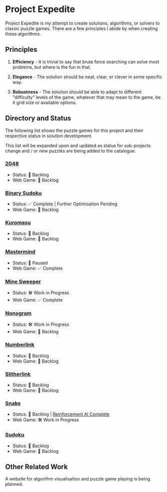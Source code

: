 # Project Expedite

Project Expedite is my attempt to create solutions, algorithms, or solvers to classic puzzle games. There are a few principles I abide by when creating these algorithms.

## Principles

1. **Efficiency** - It is trivial to say that brute force searching can solve most problems, but where is the fun in that.

2. **Elegance** - The solution should be neat, clear, or clever in some specific way.

3. **Robustness** - The solution should be able to adapt to different "difficulty" levels of the game, whatever that may mean to the game, be it grid size or available options.

## Directory and Status

The following list shows the puzzle games for this project and their respective status in solution development.

This list will be expanded upon and updated as status for sub-projects change and / or new puzzles are being added to the catalogue.

### <a href="2048/README.md">2048</a>

- Status:   📒 Backlog
- Web Game: 📒 Backlog

### <a href="BinarySudoku/README.md">Binary Sudoku</a>

- Status:   ✅ Complete | Further Optimisation Pending
- Web Game: 📒 Backlog

### <a href="Kuromasu/README.md">Kuromasu</a>

- Status:   📒 Backlog
- Web Game: 📒 Backlog

### <a href="Mastermind/README.md">Mastermind</a>

- Status:   🛑 Paused
- Web Game: ✅ Complete

### <a href="MineSweeper/README.md">Mine Sweeper</a>

- Status:   🛠️ Work in Progress
- Web Game: ✅ Complete

### <a href="Nonogram/README.md">Nonogram</a>

- Status:   🛠️ Work in Progress
- Web Game: 📒 Backlog

### <a href="Numberlink/README.md">Numberlink</a>

- Status:   📒 Backlog
- Web Game: 📒 Backlog

### <a href="Slitherlink/README.md">Slitherlink</a>

- Status:   📒 Backlog
- Web Game: 📒 Backlog

### <a href="Snake/README.md">Snake</a>

- Status:   📒 Backlog | <a href="https://github.com/lochungtin/snakeAI">Reinforcement AI Complete</a>
- Web Game: 🛠️ Work in Progress

### <a href="Sudoku/README.md">Sudoku</a>

- Status:   📒 Backlog
- Web Game: 📒 Backlog

## Other Related Work

A website for algorithm visualisation and puzzle game playing is being planned.
